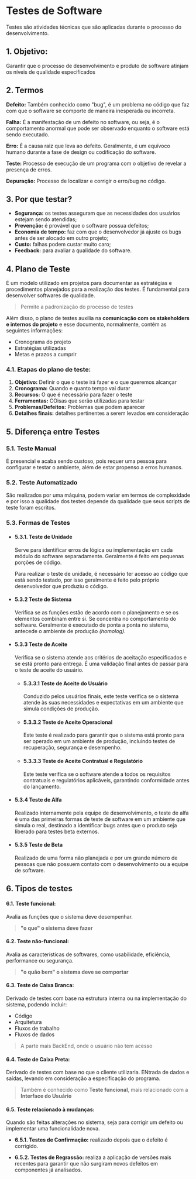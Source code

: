 # Testes de Software

Testes são atividades técnicas que são aplicadas durante o processo do desenvolvimento.

## 1. Objetivo:

Garantir que o processo de desenvolvimento e produto de software atinjam os níveis de qualidade especificados

## 2. Termos

**Defeito:** Também conhecido como "bug", é um problema no código que faz com que o software se comporte de maneira inesperada ou incorreta.

**Falha:** É a manifestação de um defeito no software, ou seja, é o comportamento anormal que pode ser observado enquanto o software está sendo executado.

**Erro:** É a causa raiz que leva ao defeito. Geralmente, é um equívoco humano durante a fase de design ou codificação do software.

**Teste:** Processo de execução de um programa com o objetivo de revelar a presença de erros.

**Depuração:** Processo de localizar e corrigir o erro/bug no código.

## 3. Por que testar?

- **Segurança:** os testes asseguram que as necessidades dos usuários estejam sendo atendidas;
- **Prevenção:** é provável que o software possua defeitos;
- **Economia de tempo:** faz com que o desenvolvedor já ajuste os bugs antes de ser alocado em outro projeto;
- **Custo:** falhas podem custar muito caro;
- **Feedback:** para avaliar a qualidade do software.

## 4. Plano de Teste

É um modelo utilizado em projetos para documentar as estratégias e procedimentos planejados para a realização dos testes. É fundamental para desenvolver softwares de qualidade.

> Permite a padronização do processo de testes

Além disso, o plano de testes auxilia na **comunicação com os stakeholders e internos do projeto** e esse documento, normalmente, contém as seguintes informações:
- Cronograma do projeto
- Estratégias utilizadas
- Metas e prazos a cumprir

### 4.1. Etapas do plano de teste:
1. **Objetivo:** Definir o que o teste irá fazer e o que queremos alcançar
2. **Cronograma:** Quando e quanto tempo vai durar
3. **Recursos:** O que é necessário para fazer o teste
4. **Ferramentas:** COisas que serão utilizadas para testar
5. **Problemas/Defeitos:** Problemas que podem aparecer
6. **Detalhes finais:** detalhes pertinentes a serem levados em consideração


## 5. Diferença entre Testes

### 5.1. Teste Manual

É presencial e acaba sendo custoso, pois requer uma pessoa para configurar e testar o ambiente, além de estar propenso a erros humanos.

### 5.2. Teste Automatizado

São realizados por uma máquina, podem variar em termos de complexidade e por isso a qualidade dos testes depende da qualidade que seus scripts de teste foram escritos.

### 5.3. Formas de Testes
- #### 5.3.1. Teste de Unidade
    Serve para identificar erros de lógica ou implementação em cada módulo do software separadamente. Geralmente é feito em pequenas porções de código.
    
    Para realizar o teste de unidade, é necessário ter acesso ao código que está sendo testado, por isso geralmente é feito pelo próprio desenvolvedor que produziu o código.

- #### 5.3.2 Teste de Sistema
    Verifica se as funções estão de acordo com o planejamento e se os elementos combinam entre si. Se concentra no comportamento do software. Geralmente é executado de ponta a ponta no sistema, antecede o ambiente de produção *(homolog)*. 

- #### 5.3.3 Teste de Aceite
    Verifica se o sistema atende aos critérios de aceitação especificados e se está pronto para entrega. É uma validação final antes de passar para o teste de aceite do usuário.

    - #### 5.3.3.1 Teste de Aceite do Usuário
        Conduzido pelos usuários finais, este teste verifica se o sistema atende às suas necessidades e expectativas em um ambiente que simula condições de produção.

    - #### 5.3.3.2 Teste de Aceite Operacional
        Este teste é realizado para garantir que o sistema está pronto para ser operado em um ambiente de produção, incluindo testes de recuperação, segurança e desempenho.

    - #### 5.3.3.3 Teste de Aceite Contratual e Regulatório
        Este teste verifica se o software atende a todos os requisitos contratuais e regulatórios aplicáveis, garantindo conformidade antes do lançamento.

- #### 5.3.4 Teste de Alfa
    Realizado internamente pela equipe de desenvolvimento, o teste de alfa é uma das primeiras formas de teste de software em um ambiente que simula o real, destinado a identificar bugs antes que o produto seja liberado para testes beta externos.

- #### 5.3.5 Teste de Beta
    Realizado de uma forma não planejada e por um grande número de pessoas que não possuem contato com o desenvolvimento ou a equipe de software.

## 6. Tipos de testes

#### 6.1. Teste funcional: 
Avalia as funções que o sistema deve desempenhar. 

>**"o que" o sistema deve fazer**

#### 6.2. Teste não-funcional:
Avalia as características de softwares, como usabilidade, eficiência, performance ou segurança. 

> **"o quão bem" o sistema deve se comportar**

#### 6.3. Teste de Caixa Branca:
Derivado de testes com base na estrutura interna ou na implementação do sistema, podendo incluir:
- Código
- Arquitetura
- Fluxos de trabalho
- Fluxos de dados
> A parte mais BackEnd, onde o usuário não tem acesso

#### 6.4. Teste de Caixa Preta:
Derivado de testes com base no que o cliente utilizaria. ENtrada de dados e saídas, levando em consideração a especificação do programa.
> Também é conhecido como **Teste funcional**, mais relacionado com a **Interface do Usuário**

#### 6.5. Teste relacionado à mudanças:
Quando são feitas alterações no sistema, seja para corrigir um defeito ou implementar uma funcionalidade nova.

- **6.5.1. Testes de Confirmação:** realizado depois que o defeito é corrigido.

- **6.5.2. Testes de Regrassão:** realiza a aplicação de versões mais recentes para garantir que não surgiram novos defeitos em componentes já analisados.